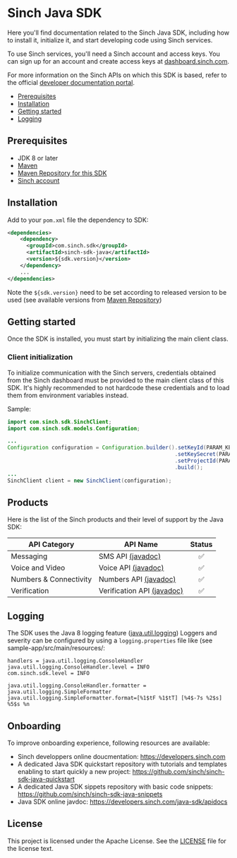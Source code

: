 # Sinch Java SDK

Here you'll find documentation related to the Sinch Java SDK, including how to install it, initialize it, and start developing <language> code using Sinch services.

To use Sinch services, you'll need a Sinch account and access keys. You can sign up for an account and create access keys at [dashboard.sinch.com](https://dashboard.sinch.com).

For more information on the Sinch APIs on which this SDK is based, refer to the official [developer documentation portal](https://developers.sinch.com).


- [Prerequisites](#prerequisites)
- [Installation](#installation)
- [Getting started](#getting-started)
- [Logging]()

## Prerequisites

- JDK 8 or later
- [Maven](https://maven.apache.org/)
- [Maven Repository for this SDK](https://central.sonatype.com/artifact/com.sinch.sdk/sinch-sdk-java)
- [Sinch account](https://dashboard.sinch.com)

## Installation

Add to your `pom.xml` file the dependency to SDK:
```xml  
<dependencies>
    <dependency>
      <groupId>com.sinch.sdk</groupId>
      <artifactId>sinch-sdk-java</artifactId>
      <version>${sdk.version}</version>
    </dependency>
    ...
</dependencies>
```
Note the `${sdk.version}` need to be set according to released version to be used (see available versions from [Maven Repository](https://central.sonatype.com/artifact/com.sinch.sdk/sinch-sdk-java))

## Getting started

Once the SDK is installed, you must start by initializing the main client class.

### Client initialization

To initialize communication with the Sinch servers, credentials obtained from the Sinch dashboard must be provided to the main client class of this SDK. It's highly recommended to not hardcode these credentials and to load them from environment variables instead.

Sample:

```java
import com.sinch.sdk.SinchClient;
import com.sinch.sdk.models.Configuration;

...
Configuration configuration = Configuration.builder().setKeyId(PARAM_KEY_ID)
                                                     .setKeySecret(PARAM_KEY_SECRET)
                                                     .setProjectId(PARAM_PROJECT_ID)
                                                     .build();
...
SinchClient client = new SinchClient(configuration);
```

## Products

Here is the list of the Sinch products and their level of support by the Java SDK:

| API Category           | API Name                          | Status |
|------------------------|-----------------------------------|:------:|
| Messaging              | SMS API [(javadoc)](https://developers.sinch.com/java-sdk/apidocs/com/sinch/sdk/domains/sms/package-summary.html)                          |   ✅   |
| Voice and Video        | Voice API [(javadoc)](https://developers.sinch.com/java-sdk/apidocs/com/sinch/sdk/domains/voice/package-summary.html)                      |   ✅   |
| Numbers & Connectivity | Numbers API [(javadoc)](https://developers.sinch.com/java-sdk/apidocs/com/sinch/sdk/domains/numbers/package-summary.html)                  |   ✅   |
| Verification           | Verification API [(javadoc)](https://developers.sinch.com/java-sdk/apidocs/com/sinch/sdk/domains/verification/package-summary.html)        |   ✅   |


## Logging

The SDK uses the Java 8 logging feature ([java.util.logging](https://docs.oracle.com/javase/8/docs/api/java/util/logging/package-summary.html))
Loggers and severity can be configured by using a `logging.properties` file like (see sample-app/src/main/resources/:
```
handlers = java.util.logging.ConsoleHandler
java.util.logging.ConsoleHandler.level = INFO
com.sinch.sdk.level = INFO

java.util.logging.ConsoleHandler.formatter = java.util.logging.SimpleFormatter
java.util.logging.SimpleFormatter.format=[%1$tF %1$tT] [%4$-7s %2$s] %5$s %n
```

## Onboarding

To improve onboarding experience, following resources are available:
- Sinch developpers online doucmentation: https://developers.sinch.com 
- A dedicated Java SDK quickstart repository with tutorials and templates enabling to start quickly a new project: https://github.com/sinch/sinch-sdk-java-quickstart
- A dedicated Java SDK sippets repository with basic code snippets: https://github.com/sinch/sinch-sdk-java-snippets
- Java SDK online javdoc: https://developers.sinch.com/java-sdk/apidocs


## License

This project is licensed under the Apache License. See the [LICENSE](LICENSE) file for the license text.
